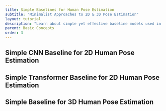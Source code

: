 ```yaml
---
title: Simple Baselines for Human Pose Estimation
subtitle: "Minimalist Approaches to 2D & 3D Pose Estimation"
layout: tutorial
description: "Learn about simple yet effective baseline models used in pose estimation, their strengths, and when to use them."
parent: Basic Concepts
order: 3
---
```


## Simple CNN Baseline for 2D Human Pose Estimation


## Simple Transformer Baseline for 2D Human Pose Estimation


## Simple Baseline for 3D Human Pose Estimation